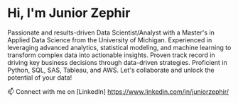 # Hi, I'm Junior Zephir

Passionate and results-driven Data Scientist/Analyst with a Master's in Applied Data Science from the University of Michigan. 
Experienced in leveraging advanced analytics, statistical modeling, and machine learning to transform complex data into actionable insights. 
Proven track record in driving key business decisions through data-driven strategies. Proficient in Python, SQL, SAS, Tableau, and AWS.
Let's collaborate and unlock the potential of your data!

📫 Connect with me on [LinkedIn] https://www.linkedin.com/in/juniorzephir/







